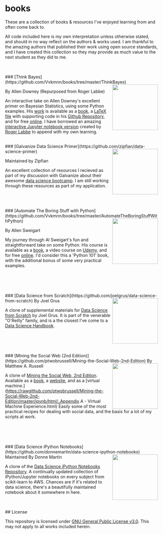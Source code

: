 books
======

These are a collection of books & resources I've enjoyed learning from and often come back to.

All code included here is my own interpretation unless otherwise stated, and should in no way reflect on the authors & works used. I am thankful to the amazing authors that published their work using open source standards, and I have created this collection so they may provide as much value to the next student as they did to me.


<br />
<br />
### [Think Bayes](https://github.com/Vvkmnn/books/tree/master/ThinkBayes)
<img align="right" src="http://www.greenteapress.com/thinkbayes/think_bayes_cover_medium.png" width="150"/>

  By Allen Downey (Repurposed from Roger Labbe)



An interactive take on Allen Downey's excellent primer on Bayesian Statistics, using some Python examples. His [work](http://greenteapress.com/wp/think-bayes/) is available as a [book](http://www.amazon.com/gp/product/1449370780/ref=as_li_qf_sp_asin_tl?ie=UTF8&camp=1789&creative=9325&creativeASIN=1449370780&linkCode=as2&tag=greenteapre01-20), a [LaTeX file](https://github.com/AllenDowney/ThinkBayes/blob/master/book/book.tex) with supporting code in his [Github Repository](https://github.com/AllenDowney/ThinkBayes2), and for free [online](http://www.greenteapress.com/thinkbayes/html/index.html). I have borrowed an amazing [interactive Jupyter notebook version](https://github.com/rlabbe/ThinkBayes) created by [Roger Labbe](https://github.com/rlabbe) to append with my own learning.


<br />
### [Galvanize Data Science Primer](https://github.com/zipfian/data-science-primer)
<img align="right" src="https://d1qb2nb5cznatu.cloudfront.net/startups/i/549197-45cfc0ff1f64116aceead7d4bdc1d6fc-medium_jpg.jpg?buster=1420650151" width="150"/>

  Maintained by Zipfian

An excellent collection of resources I recieved as part of my discussion with Galvanize about their awesome [data science bootcamp](http://www.galvanize.com/courses/data-science/#.V4aUq5MrLOQ). I am still working through these resources as part of my application.

<br />
<br />
<br />
### [Automate The Boring Stuff with Python](https://github.com/Vvkmnn/books/tree/master/AutomateTheBoringStuffWithPython)
<img align="right" src="https://images-na.ssl-images-amazon.com/images/I/51f0jmofBCL._SX376_BO1,204,203,200_.jpg" width="150"/>

  By Allen Sweigart

My journey through Al Sweigart's fun and straightforward take on some Python. His course is available as a [book](http://www.amazon.com/gp/product/1593275994/ref=as_li_qf_sp_asin_il_tl?ie=UTF8&camp=1789&creative=9325&creativeASIN=1593275994&linkCode=as2&tag=playwithpyth-20&linkId=2KIYOE7RFLG7D2RJ), a video course on [Udemy](udemy.com/automate), and for free [online](https://automatetheboringstuff.com/). I'd consider this a 'Python 101' book, with the additional bonus of some very practical examples.


<br />
<br />
<br />
<br />
### [Data Science from Scratch](https://github.com/joelgrus/data-science-from-scratch)
<img align="right" src="http://joelgrus.com/images/dsfs.jpg" width="150"/>
By Joel Grus

A clone of supplemental materials for [Data Science from Scratch](https://github.com/joelgrus/data-science-from-scratch) by Joel Grus. It is part of the venerable "O'Reilly" family, and is a the closest I've come to a [Data Science Handbook](http://joelgrus.com/2015/04/26/data-science-from-scratch-first-principles-with-python/).


<br />
<br />
<br />
<br />
### [Mining the Social Web (2nd Edition)](https://github.com/ptwobrussell/Mining-the-Social-Web-2nd-Edition)
<img align="right" src="https://s-media-cache-ak0.pinimg.com/236x/67/9d/14/679d14bee634bfbc7b442a66998df9a9.jpg" width="150"/>
By Matthew A. Russell

A clone of [Mining the Social Web, 2nd Edition](https://github.com/ptwobrussell/Mining-the-Social-Web-2nd-Edition). Available as a [book](http://bit.ly/135dHfs), a [website](http://MiningTheSocialWeb.com), and as a [virtual machine.](https://rawgithub.com/ptwobrussell/Mining-the-Social-Web-2nd-Edition/master/ipynb/html/_Appendix A - Virtual Machine Experience.html) Easily some of the most practical recipes for dealing with social data, and the basis for a lot of my scripts at work.


<br />
<br />
<br />
<br />
### [Data Science iPython Notebooks](https://github.com/donnemartin/data-science-ipython-notebooks)
<img align="right" src="https://raw.githubusercontent.com/donnemartin/data-science-ipython-notebooks/master/images/README_1200x800.gif" width="150"/>
Maintained By Donne Martin

A clone of the [Data Science iPython Notebooks Repository](https://github.com/donnemartin/data-science-ipython-notebooks). A continually updated collection of iPython/Jupyter notebooks on every subject from scikit-learn to AWS. Chances are if it's related to data science, there's a beautifully maintained notebook about it somewhere in here.


<br />
<br />
## License

This repository is licensed under [GNU General Public License v3.0](https://www.gnu.org/licenses/gpl-3.0.en.html). This may not apply to all works included herein.
